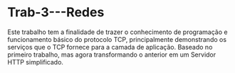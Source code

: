 # Trab-3---Redes
Este trabalho tem a finalidade de trazer o conhecimento de programação e funcionamento básico do protocolo TCP, principalmente demonstrando os serviços que o TCP fornece para a camada de aplicação. Baseado no primeiro trabalho, mas agora transformando o anterior em um Servidor HTTP simplificado.

